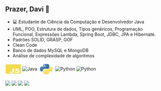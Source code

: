 ## Prazer, Davi 🙂
- 💻 Estudante de Ciência da Computação e Desenvolvedor Java
- UML, POO, Estrutura de dados, Tipos genéricos, Programação Funcional, Expressões Lambda, Spring Boot, JDBC, JPA e Hibernate.
- Padrões SOLID, GRASP, GOF
- Clean Code
- Banco de dados MySQL e MongoDB
- Análise de complexidade de algoritmos

<div style="display: inline_block">
  <img align="right" alt="" src="">
  <img align="center" alt="Js" height="30" width="50" src="https://raw.githubusercontent.com/devicons/devicon/master/icons/javascript/javascript-plain.svg">
  <img align="center" alt="Java" height="50" width="50" src="https://cdn.jsdelivr.net/gh/devicons/devicon/icons/java/java-original-wordmark.svg">
  <img align="center" alt="Python" height="40" width="50" src="https://raw.githubusercontent.com/devicons/devicon/master/icons/python/python-original.svg"> 
  <img align="center" alt="Python" height="40" width="50" src="https://raw.githubusercontent.com/jmnote/z-icons/master/svg/git.svg"> 
  <img align="center" alt="Python" height="40" width="50" src="  https://icons8.com/icon/UFXRpPFebwa2/mysql-logo"> 
</div>
<br>
<div> 
  <a href="https://www.instagram.com/davixmns/" target="_blank"><img src="https://img.shields.io/badge/-Instagram-%23E4405F?style=for-the-badge&logo=instagram&logoColor=white" target="_blank"></a>
   <a href="https://www.linkedin.com/in/davi-ximenes-93314a20b/" target="_blank"><img src="https://img.shields.io/badge/-LinkedIn-%230077B5?style=for-the-badge&logo=linkedin&logoColor=white" target="_blank"></a>
  <a href = "mailto:davixmnsl@gmail.com"><img src="https://img.shields.io/badge/Gmail-D14836?style=for-the-badge&logo=gmail&logoColor=white" target="_blank"></a>
  <a href = "https://t.me/davixmns"><img src="https://img.shields.io/badge/Telegram-2CA5E0?style=for-the-badge&logo=telegram&logoColor=white" target="_blank"></a>
  
</div>

